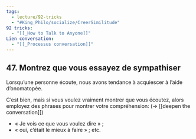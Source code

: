 ```yaml
---
tags:
  - lecture/92-tricks
  - "#King_Philo/socialize/CreerSimilitude"
92 tricks:
  - "[[_How to Talk to Anyone]]"
Lien conversation:
  - "[[_Processus conversation]]"
---
```



## 47. Montrez que vous essayez de sympathiser

Lorsqu’une personne écoute, nous avons tendance à acquiescer à l’aide d’onomatopée. 

C’est bien, mais si vous voulez vraiment montrer que vous écoutez, alors employez des phrases pour montrer votre compréhension: (-> [[deepen the conversation]])
- « Je vois ce que vous voulez dire » ;
- « oui, c’était le mieux à faire » ; etc.